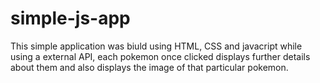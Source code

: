 # simple-js-app

This simple application was biuld using HTML, CSS and javacript while using a external API, each pokemon once clicked displays further details about them and also displays the image of that particular pokemon.
